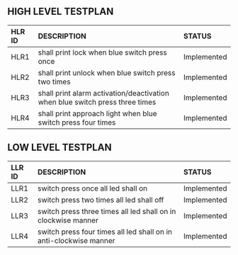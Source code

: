 ## HIGH LEVEL TESTPLAN
|HLR ID|DESCRIPTION|STATUS|
|:-----|:----------|:-----|
|HLR1|shall print lock when blue switch press once|Implemented|
|HLR2|shall print unlock when blue switch press two times|Implemented|
|HLR3|shall print alarm activation/deactivation when blue switch press three times|Implemented|
|HLR4|shall print approach light when blue switch press four times|Implemented|

## LOW LEVEL TESTPLAN
|LLR ID|DESCRIPTION|STATUS|
|:-----|:----------|:-----|
|LLR1|switch press once all led shall on|Implemented|
|LLR2|switch press two times all led shall off|Implemented|
|LLR3|switch press three times all led shall on in clockwise manner|Implemented|
|LLR4|switch press four times all led shall on in anti-clockwise manner |Implemented|


